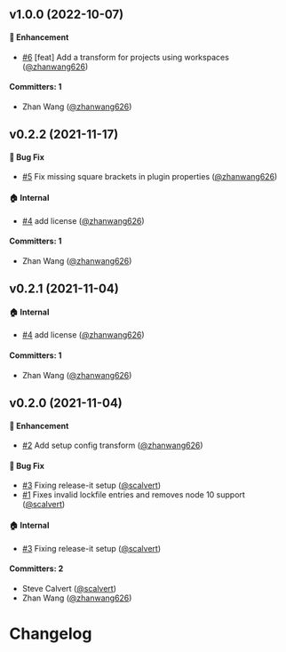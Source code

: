 



## v1.0.0 (2022-10-07)

#### :rocket: Enhancement
* [#6](https://github.com/babel-plugin-ember-test-metadata/babel-plugin-ember-test-metadata-codemod/pull/6) [feat] Add a transform for projects using workspaces ([@zhanwang626](https://github.com/zhanwang626))

#### Committers: 1
- Zhan Wang ([@zhanwang626](https://github.com/zhanwang626))


## v0.2.2 (2021-11-17)

#### :bug: Bug Fix
* [#5](https://github.com/babel-plugin-ember-test-metadata/babel-plugin-ember-test-metadata-codemod/pull/5) Fix missing square brackets in plugin properties ([@zhanwang626](https://github.com/zhanwang626))

#### :house: Internal
* [#4](https://github.com/babel-plugin-ember-test-metadata/babel-plugin-ember-test-metadata-codemod/pull/4) add license ([@zhanwang626](https://github.com/zhanwang626))

#### Committers: 1
- Zhan Wang ([@zhanwang626](https://github.com/zhanwang626))


## v0.2.1 (2021-11-04)

#### :house: Internal
* [#4](https://github.com/babel-plugin-ember-test-metadata/babel-plugin-ember-test-metadata-codemod/pull/4) add license ([@zhanwang626](https://github.com/zhanwang626))

#### Committers: 1
- Zhan Wang ([@zhanwang626](https://github.com/zhanwang626))


## v0.2.0 (2021-11-04)

#### :rocket: Enhancement
* [#2](https://github.com/babel-plugin-ember-test-metadata/babel-plugin-ember-test-metadata-codemod/pull/2) Add setup config transform ([@zhanwang626](https://github.com/zhanwang626))

#### :bug: Bug Fix
* [#3](https://github.com/babel-plugin-ember-test-metadata/babel-plugin-ember-test-metadata-codemod/pull/3) Fixing release-it setup ([@scalvert](https://github.com/scalvert))
* [#1](https://github.com/babel-plugin-ember-test-metadata/babel-plugin-ember-test-metadata-codemod/pull/1) Fixes invalid lockfile entries and removes node 10 support ([@scalvert](https://github.com/scalvert))

#### :house: Internal
* [#3](https://github.com/babel-plugin-ember-test-metadata/babel-plugin-ember-test-metadata-codemod/pull/3) Fixing release-it setup ([@scalvert](https://github.com/scalvert))

#### Committers: 2
- Steve Calvert ([@scalvert](https://github.com/scalvert))
- Zhan Wang ([@zhanwang626](https://github.com/zhanwang626))


# Changelog
